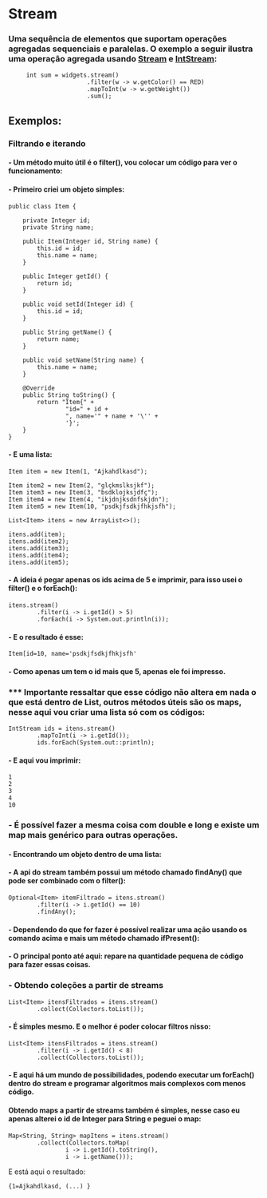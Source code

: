 # Stream

### Uma sequência de elementos que suportam operações agregadas sequenciais e paralelas. O exemplo a seguir ilustra uma operação agregada usando [Stream](https://docs.oracle.com/javase/8/docs/api/java/util/stream/Stream.html) e [IntStream](https://docs.oracle.com/javase/8/docs/api/java/util/stream/IntStream.html):
````
     int sum = widgets.stream()
                      .filter(w -> w.getColor() == RED)
                      .mapToInt(w -> w.getWeight())
                      .sum();
````

## Exemplos:

### Filtrando e iterando
#### - Um método muito útil é o filter(), vou colocar um código para ver o funcionamento:
#### - Primeiro criei um objeto simples:
````
public class Item {

    private Integer id;
    private String name;

    public Item(Integer id, String name) {
        this.id = id;
        this.name = name;
    }

    public Integer getId() {
        return id;
    }

    public void setId(Integer id) {
        this.id = id;
    }

    public String getName() {
        return name;
    }

    public void setName(String name) {
        this.name = name;
    }

    @Override
    public String toString() {
        return "Item{" +
                "id=" + id +
                ", name='" + name + '\'' +
                '}';
    }
}
````
#### - E uma lista:
````
Item item = new Item(1, "Ajkahdlkasd");

Item item2 = new Item(2, "glçkmslksjkf");
Item item3 = new Item(3, "bsdklojksjdfç");
Item item4 = new Item(4, "ikjdnjksdnfskjdn");
Item item5 = new Item(10, "psdkjfsdkjfhkjsfh");

List<Item> itens = new ArrayList<>();

itens.add(item);
itens.add(item2);
itens.add(item3);
itens.add(item4);
itens.add(item5);
````

#### - A ideia é pegar apenas os ids acima de 5 e imprimir, para isso usei o filter() e o forEach():
````
itens.stream()
        .filter(i -> i.getId() > 5)
        .forEach(i -> System.out.println(i));
````        
#### - E o resultado é esse:
````
Item[id=10, name='psdkjfsdkjfhkjsfh'
````

#### - Como apenas um tem o id mais que 5, apenas ele foi impresso.

### *** Importante ressaltar que esse código não altera em nada o que está dentro de List, outros métodos úteis são os maps, nesse aqui vou criar uma lista só com os códigos:
````
IntStream ids = itens.stream()
        .mapToInt(i -> i.getId());
        ids.forEach(System.out::println);
````
#### - E aqui vou imprimir:
````
1
2
3
4
10
````



### - É possível fazer a mesma coisa com double e long e existe um map mais genérico para outras operações.

#### - Encontrando um objeto dentro de uma lista:
#### - A api do stream também possui um método chamado findAny() que pode ser combinado com o filter():
````
Optional<Item> itemFiltrado = itens.stream()
        .filter(i -> i.getId() == 10)
        .findAny();
````

#### - Dependendo do que for fazer é possível realizar uma ação usando os comando acima e mais um método chamado ifPresent():
#### - O principal ponto até aqui: repare na quantidade pequena de código para fazer essas coisas.

### - Obtendo coleções a partir de streams
````
List<Item> itensFiltrados = itens.stream()
        .collect(Collectors.toList());
````

#### - É simples mesmo. E o melhor é poder colocar filtros nisso:
````
List<Item> itensFiltrados = itens.stream()
        .filter(i -> i.getId() < 8)
        .collect(Collectors.toList());
````

#### - E aqui há um mundo de possibilidades, podendo executar um forEach() dentro do stream e programar algoritmos mais complexos com menos código.

#### Obtendo maps a partir de streams também é simples, nesse caso eu apenas alterei o id de Integer para String e peguei o map:
````
Map<String, String> mapItens = itens.stream()
        .collect(Collectors.toMap(
                i -> i.getId().toString(),
                i -> i.getName()));
````
E está aqui o resultado:
````
{1=Ajkahdlkasd, (...) }
````
